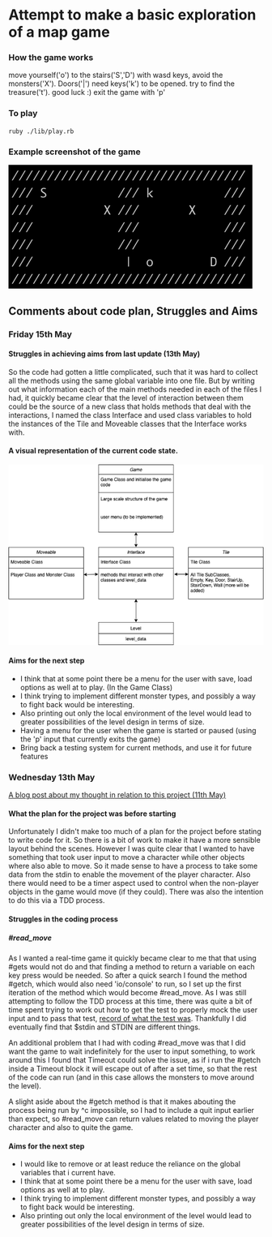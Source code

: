 # Attempt to make a basic exploration of a map game

### How the game works

move yourself('o') to the stairs('S','D') with wasd keys, avoid the monsters('X'). Doors('|') need keys('k') to be opened.
try to find the treasure('t'). good luck :)
exit the game with 'p'

### To play

```shell
ruby ./lib/play.rb
```

### Example screenshot of the game

![alt text](https://github.com/RaeRachael/exploration_game/blob/master/sample_screenshot.png)

## Comments about code plan, Struggles and Aims

### Friday 15th May

#### Struggles in achieving aims from last update (13th May)
So the code had gotten a little complicated, such that it was hard to collect all the methods using the same global variable into one file. But by writing out what information each of the main methods needed in each of the files I had, it quickly became clear that the level of interaction between them could be the source of a new class that holds methods that deal with the interactions, I named the class Interface and used class variables to hold the instances of the Tile and Moveable classes that the Interface works with.

#### A visual representation of the current code state.

![alt text](https://github.com/RaeRachael/exploration_game/blob/master/explore_game_15_may.png)

#### Aims for the next step

 * I think that at some point there be a menu for the user with save, load options as well at to play. (In the Game Class)
 * I think trying to implement different monster types, and possibly a way to fight back would be interesting.
 * Also printing out only the local environment of the level would lead to greater possibilities of the level design in terms of size.
 * Having a menu for the user when the game is started or paused (using the 'p' input that currently exits the game)
 * Bring back a testing system for current methods, and use it for future features


### Wednesday 13th May

[A blog post about my thought in relation to this project (11th May)](https://medium.com/@rachaelewins/functionality-in-toy-land-1e5700dca524)

#### What the plan for the project was before starting
Unfortunately I didn't make too much of a plan for the project before stating to write code for it. So there is a bit of work to make it have a more sensible layout behind the scenes.
However I was quite clear that I wanted to have something that took user input to move a character while other objects where also able to move.
So it made sense to have a process to take some data from the stdin to enable the movement of the player character.
Also there would need to be a timer aspect used to control when the non-player objects in the game would move (if they could).
There was also the intention to do this via a TDD process.

#### Struggles in the coding process

##### #read_move
As I wanted a real-time game it quickly became clear to me that that using #gets would not do and that finding a method to return a variable on each key press would be needed. So after a quick search I found the method #getch, which would also need 'io/console' to run, so I set up the first iteration of the method which would become #read_move.
As I was still attempting to follow the TDD process at this time, there was quite a bit of time spent trying to work out how to get the test to properly mock the user input and to pass that test, [record of what the test was](https://github.com/RaeRachael/exploration_game/commit/f2b972e35dee1f88f35197262eea7cf265b654af). Thankfully I did eventually find that $stdin and STDIN are different things.

An additional problem that I had with coding #read_move was that I did want the game to wait indefinitely for the user to input something, to work around this I found that Timeout could solve the issue, as if i run the #getch inside a Timeout block it will escape out of after a set time, so that the rest of the code can run (and in this case allows the monsters to move around the level).

A slight aside about the #getch method is that it makes abouting the process being run by ^c impossible, so I had to include a quit input earlier than expect, so #read_move can return values related to moving the player character and also to quite the game.

#### Aims for the next step

 * I would like to remove or at least reduce the reliance on the global variables that i current have.
 * I think that at some point there be a menu for the user with save, load options as well at to play.
 * I think trying to implement different monster types, and possibly a way to fight back would be interesting.
 * Also printing out only the local environment of the level would lead to greater possibilities of the level design in terms of size.
